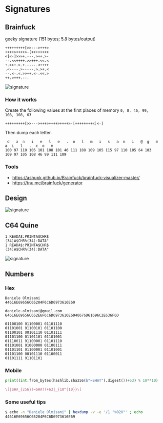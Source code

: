 # Signatures

## Brainfuck

geeky signature (151 bytes; 5.8 bytes/output)

```bf
+++++++++[>>--->+++>
++++>++++>-[++++++++
<]<-]>>>+.---.>++.>-
--.<<++++.>>+++.<<.<
+.>>+.>.+.----.<++++
.<----.>-----.>.>+.<
--.<-.<.>>++.<-.<<.>
++.>+++.--.
```

![signature](brainfuck/bf-signature.png)

### How it works

Create the following values at the first places of memory ```0, 0, 45, 99, 108, 108, 63```

```bf
+++++++++[>>--->+++>++++>++++>-[++++++++<]<-] 
```

Then dump each letter.

```
 d   a  n   i   e   l   e   .  o   l   m   i   s   a  n   i   @  g   m   a  i   l   .  c  o   m 
100 97 110 105 101 108 101 46 111 108 109 105 115 97 110 105 64 103 109 97 105 108 46 99 111 109 
```

### Tools

* https://ashupk.github.io/Brainfuck/brainfuck-visualizer-master/
* https://tnu.me/brainfuck/generator

## Design

![signature](design/mad4j-logo.png)

## C64 Quine

```
1 READA$:PRINTA$CHR$
(34)A$CHR%(34):DATA"
1 READA$:PRINTA$CHR$
(34)A$CHR%(34):DATA"
```

![signature](c64quine/c64quine-signature.png)

## Numbers

### Hex

```
Daniele Olmisani
44616E69656C65204F6C6D6973616E69

daniele.olmisani@gmail.com
64616E69656C652E6F6C6D6973616E6940676D61696C2E636F6D

01100100 01100001 01101110 
01101001 01100101 01101100 
01100101 00101110 01101111 
01101100 01101101 01101001 
01110011 01100001 01101110 
01101001 01000000 01100111 
01101101 01100001 01101001 
01101100 00101110 01100011 
01101111 01101101

```

### Mobile

```python
print((int.from_bytes(hashlib.sha256(b"=SHAT").digest())+63) % 10**10)
```

```latex
\[|SHA_{256}(=SHAT)+63|_{10^{10}}\]
```



### Some useful tips

``` bash
$ echo -n "Daniele Olmisani" | hexdump -v -e '/1 "%02X"' ; echo
44616E69656C65204F6C6D6973616E69
```

